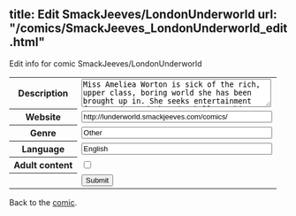 title: Edit SmackJeeves/LondonUnderworld
url: "/comics/SmackJeeves_LondonUnderworld_edit.html"
---
Edit info for comic SmackJeeves/LondonUnderworld

<form name="comic" action="http://gaepostmail.appspot.com/comic/" method="post">
<table class="comicinfo">
<tr>
<th>Description</th><td><textarea name="description" cols="40" rows="3">Miss Ameliea Worton is sick of the rich, upper class, boring world she has been brought up in. She seeks entertainment from London's dark under belly, making friends with crooks and con artists and playing their games against the aristocracy she has grown bitter of. But, when Ameliea decides to join forces with the king of the London Underworld, she discovers how naive she has been, and how dangerous London can really be.</textarea></td>
</tr>
<tr>
<th>Website</th><td><input type="text" name="url" value="http://lunderworld.smackjeeves.com/comics/" size="40"/></td>
</tr>
<tr>
<th>Genre</th><td><input type="text" name="genre" value="Other" size="40"/></td>
</tr>
<tr>
<th>Language</th><td><input type="text" name="language" value="English" size="40"/></td>
</tr>
<tr>
<th>Adult content</th><td><input type="checkbox" name="adult" value="adult" /></td>
</tr>
<tr>
<th></th><td>
<input type="hidden" name="comic" value="SmackJeeves_LondonUnderworld" />
<input type="submit" name="submit" value="Submit" />
</td>
</tr>
</table>
</form>

Back to the [comic](SmackJeeves_LondonUnderworld.html).
